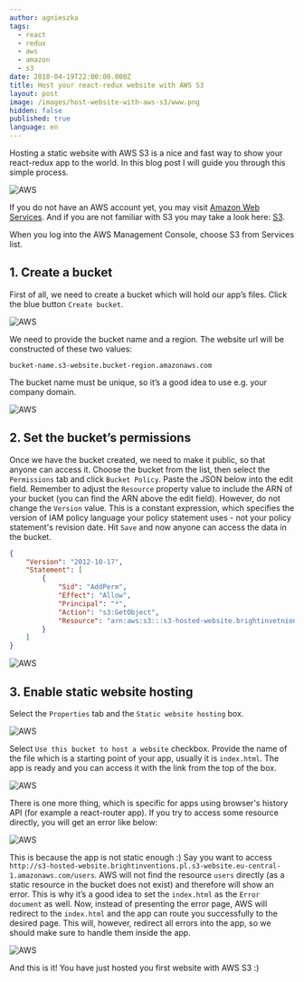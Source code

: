 ```yaml
---
author: agnieszka
tags:
  - react
  - redux
  - aws
  - amazon
  - s3
date: 2018-04-19T22:00:00.000Z
title: Host your react-redux website with AWS S3
layout: post
image: /images/host-website-with-aws-s3/www.png
hidden: false
published: true
language: en
---
```

Hosting a static website with AWS S3 is a nice and fast way to show your react-redux app to the world. In this blog post I will guide you through this simple process.

![AWS](/images/host-website-with-aws-s3/www.png)

If you do not have an AWS account yet, you may visit [Amazon Web Services](https://portal.aws.amazon.com/billing/signup#/start). And if you are not familiar with S3 you may take a look here: [S3](https://aws.amazon.com/s3/). 

When you log into the AWS Management Console, choose S3 from Services list. 

## **1. Create a bucket**

First of all, we need to create a bucket which will hold our app’s files. Click the blue button `Create bucket`.

![AWS](/images/host-website-with-aws-s3/create_bucket.png)

We need to provide the bucket name and a region. The website url will be constructed of these two values:

`bucket-name.s3-website.bucket-region.amazonaws.com`

The bucket name must be unique, so it’s a good idea to use e.g. your company domain.

![AWS](/images/host-website-with-aws-s3/bucket_name.png)

## **2. Set the bucket’s permissions**

Once we have the bucket created, we need to make it public, so that anyone can access it. Choose the bucket from the list, then select the `Permissions` tab and click `Bucket Policy`. Paste the JSON below into the edit field. Remember to adjust the `Resource` property value to include the ARN of your bucket (you can find the ARN above the edit field). However, do not change the `Version` value. This is a constant expression, which specifies the version of IAM policy language your policy statement uses - not your policy statement's revision date. Hit `Save` and now anyone can access the data in the bucket.

```json
{
    "Version": "2012-10-17",
    "Statement": [
        {
            "Sid": "AddPerm",
            "Effect": "Allow",
            "Principal": "*",
            "Action": "s3:GetObject",
            "Resource": "arn:aws:s3:::s3-hosted-website.brightinvetnions.pl/*"
        }
    ]
}
```

![AWS](/images/host-website-with-aws-s3/permissions.png)

## **3. Enable static website hosting**

Select the `Properties` tab and the `Static website hosting` box.

![AWS](/images/host-website-with-aws-s3/properties.png)

Select `Use this bucket to host a website` checkbox. Provide the name of the file which is a starting point of your app, usually it is `index.html`. The app is ready and you can access it with the link from the top of the box.

![AWS](/images/host-website-with-aws-s3/.png)

There is one more thing, which is specific for apps using browser's history API (for example a react-router app). If you try to access some resource directly, you will get an error like below: 

![AWS](/images/host-website-with-aws-s3/404.png)

This is because the app is not static enough :) Say you want to access `http://s3-hosted-website.brightinventions.pl.s3-website.eu-central-1.amazonaws.com/users`. AWS will not find the resource `users` directly (as a static resource in the bucket does not exist) and therefore will show an error. This is why it’s a good idea to set the `index.html` as the `Error document` as well. Now, instead of presenting the error page, AWS will redirect to the `index.html` and the app can route you successfully to the desired page. This will, however, redirect all errors into the app, so we should make sure to handle them inside the app.

![AWS](/images/host-website-with-aws-s3/error.png)

And this is it! You have just hosted you first website with AWS S3 :)
